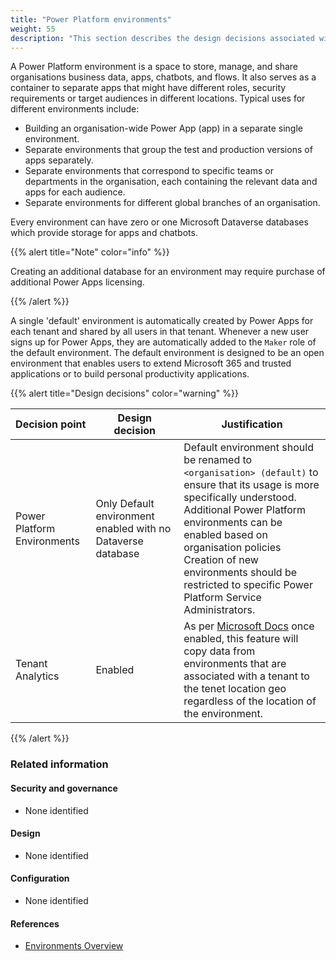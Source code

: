 ```yaml
---
title: "Power Platform environments"
weight: 55
description: "This section describes the design decisions associated with provisioning and configuration of Power Platform Environments for system(s) built using ASD's Blueprint for Secure Cloud."
---
```


A Power Platform environment is a space to store, manage, and share organisations business data, apps, chatbots, and flows. It also serves as a container to separate apps that might have different roles, security requirements or target audiences in different locations. Typical uses for different environments include:

- Building an organisation-wide Power App (app) in a separate single environment.
- Separate environments that group the test and production versions of apps separately.
- Separate environments that correspond to specific teams or departments in the organisation, each containing the relevant data and apps for each audience.
- Separate environments for different global branches of an organisation.

Every environment can have zero or one Microsoft Dataverse databases which provide storage for apps and chatbots.

{{% alert title="Note" color="info" %}}

Creating an additional database for an environment may require purchase of additional Power Apps licensing.

{{% /alert %}}

A single 'default' environment is automatically created by Power Apps for each tenant and shared by all users in that tenant. Whenever a new user signs up for Power Apps, they are automatically added to the `Maker` role of the default environment. The default environment is designed to be an open environment that enables users to extend Microsoft 365 and trusted applications or to build personal productivity applications.

{{% alert title="Design decisions" color="warning" %}}

| Decision point              | Design decision                                             | Justification                                                                                                                                                                                                                                                                                                                 |
| --------------------------- | ----------------------------------------------------------- | ----------------------------------------------------------------------------------------------------------------------------------------------------------------------------------------------------------------------------------------------------------------------------------------------------------------------------- |
| Power Platform Environments | Only Default environment enabled with no Dataverse database | Default environment should be renamed to `<organisation> (default)` to ensure that its usage is more specifically understood.<br>Additional Power Platform environments can be enabled based on organisation policies<br>Creation of new environments should be restricted to specific Power Platform Service Administrators. |
| Tenant Analytics            | Enabled                                                     | As per [Microsoft Docs](https://learn.microsoft.com/power-platform/admin/tenant-level-analytics) once enabled, this feature will copy data from environments that are associated with a tenant to the tenet location geo regardless of the location of the environment.                                                       |

{{% /alert %}}

### Related information

#### Security and governance

- None identified

#### Design

- None identified

#### Configuration

- None identified

#### References

- [Environments Overview](https://docs.microsoft.com/power-platform/admin/environments-overview)
